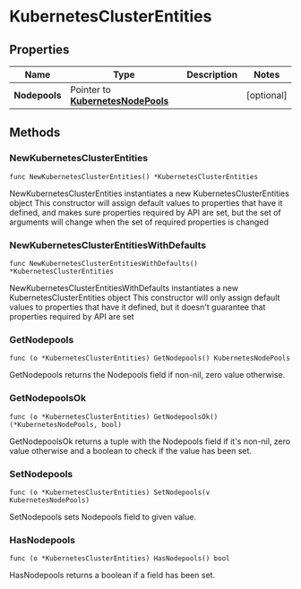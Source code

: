 # KubernetesClusterEntities

## Properties

|Name | Type | Description | Notes|
|------------ | ------------- | ------------- | -------------|
|**Nodepools** | Pointer to [**KubernetesNodePools**](KubernetesNodePools.md) |  | [optional] |

## Methods

### NewKubernetesClusterEntities

`func NewKubernetesClusterEntities() *KubernetesClusterEntities`

NewKubernetesClusterEntities instantiates a new KubernetesClusterEntities object
This constructor will assign default values to properties that have it defined,
and makes sure properties required by API are set, but the set of arguments
will change when the set of required properties is changed

### NewKubernetesClusterEntitiesWithDefaults

`func NewKubernetesClusterEntitiesWithDefaults() *KubernetesClusterEntities`

NewKubernetesClusterEntitiesWithDefaults instantiates a new KubernetesClusterEntities object
This constructor will only assign default values to properties that have it defined,
but it doesn't guarantee that properties required by API are set

### GetNodepools

`func (o *KubernetesClusterEntities) GetNodepools() KubernetesNodePools`

GetNodepools returns the Nodepools field if non-nil, zero value otherwise.

### GetNodepoolsOk

`func (o *KubernetesClusterEntities) GetNodepoolsOk() (*KubernetesNodePools, bool)`

GetNodepoolsOk returns a tuple with the Nodepools field if it's non-nil, zero value otherwise
and a boolean to check if the value has been set.

### SetNodepools

`func (o *KubernetesClusterEntities) SetNodepools(v KubernetesNodePools)`

SetNodepools sets Nodepools field to given value.

### HasNodepools

`func (o *KubernetesClusterEntities) HasNodepools() bool`

HasNodepools returns a boolean if a field has been set.



